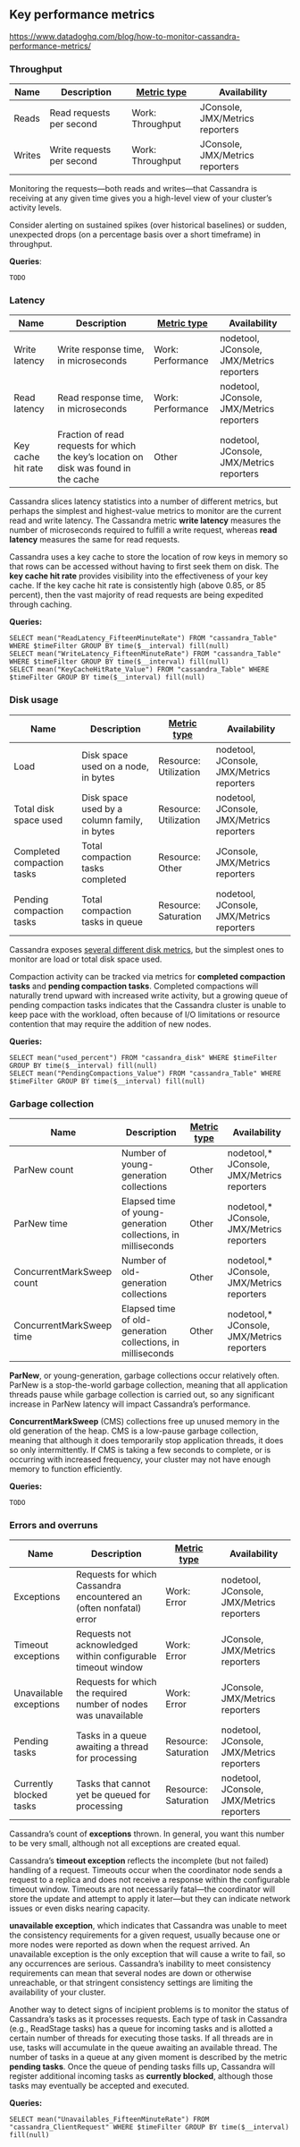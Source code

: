 ## Key performance metrics

https://www.datadoghq.com/blog/how-to-monitor-cassandra-performance-metrics/

### Throughput

| **Name** | **Description**           | **[Metric type](https://www.datadoghq.com/blog/monitoring-101-collecting-data/)** | **Availability**                |
| -------- | ------------------------- | ------------------------------------------------------------ | ------------------------------- |
| Reads    | Read requests per second  | Work: Throughput                                             | JConsole, JMX/Metrics reporters |
| Writes   | Write requests per second | Work: Throughput                                             | JConsole, JMX/Metrics reporters |

Monitoring the requests—both reads and writes—that Cassandra is  receiving at any given time gives you a high-level view of your  cluster’s activity levels. 

Consider alerting on sustained spikes (over historical baselines) or  sudden, unexpected drops (on a percentage basis over a short timeframe)  in throughput.

**Queries**:

   ```
TODO
   ```

### Latency

| **Name**           | **Description**                                              | **[Metric type](https://www.datadoghq.com/blog/monitoring-101-collecting-data/)** | **Availability**                          |
| ------------------ | ------------------------------------------------------------ | ------------------------------------------------------------ | ----------------------------------------- |
| Write latency      | Write response time, in microseconds                         | Work: Performance                                            | nodetool, JConsole, JMX/Metrics reporters |
| Read latency       | Read response time, in microseconds                          | Work: Performance                                            | nodetool, JConsole, JMX/Metrics reporters |
| Key cache hit rate | Fraction of read requests for which the key’s location on disk was found in the cache | Other                                                        | nodetool, JConsole, JMX/Metrics reporters |

Cassandra slices latency statistics into a number of different metrics,  but perhaps the simplest and highest-value metrics to monitor are the  current read and write latency. The Cassandra metric **write latency** measures the number of microseconds required to fulfill a write request, whereas **read latency** measures the same for read requests.

Cassandra uses a key cache to store the location of row keys in memory  so that rows can be accessed without having to first seek them on disk.  The **key cache hit rate** provides visibility into the  effectiveness of your key cache. If the key cache hit rate is  consistently high (above 0.85, or 85 percent), then the vast majority of read requests are being expedited through caching.

**Queries:**

```
SELECT mean("ReadLatency_FifteenMinuteRate") FROM "cassandra_Table" WHERE $timeFilter GROUP BY time($__interval) fill(null)
SELECT mean("WriteLatency_FifteenMinuteRate") FROM "cassandra_Table" WHERE $timeFilter GROUP BY time($__interval) fill(null)
SELECT mean("KeyCacheHitRate_Value") FROM "cassandra_Table" WHERE $timeFilter GROUP BY time($__interval) fill(null)
```

### Disk usage

| **Name**                   | **Description**                              | **[Metric type](https://www.datadoghq.com/blog/monitoring-101-collecting-data/)** | **Availability**                          |
| -------------------------- | -------------------------------------------- | ------------------------------------------------------------ | ----------------------------------------- |
| Load                       | Disk space used on a node, in bytes          | Resource: Utilization                                        | nodetool, JConsole, JMX/Metrics reporters |
| Total disk space used      | Disk space used by a column family, in bytes | Resource: Utilization                                        | nodetool, JConsole, JMX/Metrics reporters |
| Completed compaction tasks | Total compaction tasks completed             | Resource: Other                                              | JConsole, JMX/Metrics reporters           |
| Pending compaction tasks   | Total compaction tasks in queue              | Resource: Saturation                                         | nodetool, JConsole, JMX/Metrics reporters |

Cassandra exposes [several different disk metrics](https://wiki.apache.org/cassandra/Metrics), but the simplest ones to monitor are load or total disk space used.

Compaction activity can be tracked via metrics for **completed compaction tasks** and **pending compaction tasks**. Completed compactions will naturally trend upward with increased write  activity, but a growing queue of pending compaction tasks indicates that the Cassandra cluster is unable to keep pace with the workload, often  because of I/O limitations or resource contention that may require the  addition of new nodes.

**Queries:**

```
SELECT mean("used_percent") FROM "cassandra_disk" WHERE $timeFilter GROUP BY time($__interval) fill(null)
SELECT mean("PendingCompactions_Value") FROM "cassandra_Table" WHERE $timeFilter GROUP BY time($__interval) fill(null)
```

### Garbage collection

| **Name**                  | **Description**                                              | **[Metric type](https://www.datadoghq.com/blog/monitoring-101-collecting-data/)** | **Availability**                           |
| ------------------------- | ------------------------------------------------------------ | ------------------------------------------------------------ | ------------------------------------------ |
| ParNew count              | Number of young-generation collections                       | Other                                                        | nodetool,* JConsole, JMX/Metrics reporters |
| ParNew time               | Elapsed time of young-generation collections, in milliseconds | Other                                                        | nodetool,* JConsole, JMX/Metrics reporters |
| ConcurrentMarkSweep count | Number of old-generation collections                         | Other                                                        | nodetool,* JConsole, JMX/Metrics reporters |
| ConcurrentMarkSweep time  | Elapsed time of old-generation collections, in milliseconds  | Other                                                        | nodetool,* JConsole, JMX/Metrics reporters |

**ParNew**, or young-generation, garbage collections  occur relatively often. ParNew is a stop-the-world garbage collection,  meaning that all application threads pause while garbage collection is  carried out, so any significant increase in ParNew latency will impact  Cassandra’s performance.

**ConcurrentMarkSweep**  (CMS) collections free up unused memory in the old generation of the  heap. CMS is a low-pause garbage collection, meaning that although it  does temporarily stop application threads, it does so only  intermittently. If CMS is taking a few seconds to complete, or is  occurring with increased frequency, your cluster may not have enough  memory to function efficiently.

**Queries:**

```
TODO
```

### Errors and overruns

| **Name**                | **Description**                                              | **[Metric type](https://www.datadoghq.com/blog/monitoring-101-collecting-data/)** | **Availability**                          |
| ----------------------- | ------------------------------------------------------------ | ------------------------------------------------------------ | ----------------------------------------- |
| Exceptions              | Requests for which Cassandra encountered an (often nonfatal) error | Work: Error                                                  | nodetool, JConsole, JMX/Metrics reporters |
| Timeout exceptions      | Requests not acknowledged within configurable timeout window | Work: Error                                                  | JConsole, JMX/Metrics reporters           |
| Unavailable exceptions  | Requests for which the required number of nodes was unavailable | Work: Error                                                  | JConsole, JMX/Metrics reporters           |
| Pending tasks           | Tasks in a queue awaiting a thread for processing            | Resource: Saturation                                         | nodetool, JConsole, JMX/Metrics reporters |
| Currently blocked tasks | Tasks that cannot yet be queued for processing               | Resource: Saturation                                         | nodetool, JConsole, JMX/Metrics reporters |

Cassandra’s count of **exceptions** thrown. In general, you want this number to be very small, although not all exceptions are created equal.

Cassandra’s **timeout exception** reflects the incomplete  (but not failed) handling of a request. Timeouts occur when the  coordinator node sends a request to a replica and does not receive a  response within the configurable timeout window. Timeouts are not  necessarily fatal—the coordinator will store the update and attempt to  apply it later—but they can indicate network issues or even disks  nearing capacity. 

**unavailable exception**, which indicates that Cassandra  was unable to meet the consistency requirements for a given request,  usually because one or more nodes were reported as down when the request arrived. An unavailable exception is the only exception that will cause a write  to fail, so any occurrences are serious. Cassandra’s inability to meet  consistency requirements can mean that several nodes are down or  otherwise unreachable, or that stringent consistency settings are  limiting the availability of your cluster.

Another way to detect signs of incipient problems is to monitor the  status of Cassandra’s tasks as it processes requests. Each type of task  in Cassandra (e.g., ReadStage tasks) has a queue for incoming tasks and  is allotted a certain number of threads for executing those tasks. If  all threads are in use, tasks will accumulate in the queue awaiting an  available thread. The number of tasks in a queue at any given moment is  described by the metric **pending tasks**. Once the queue of pending tasks fills up, Cassandra will register additional incoming tasks as **currently blocked**, although those tasks may eventually be accepted and executed.

**Queries:**

```
SELECT mean("Unavailables_FifteenMinuteRate") FROM "cassandra_ClientRequest" WHERE $timeFilter GROUP BY time($__interval) fill(null)
```
